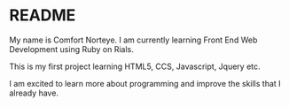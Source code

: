 # README

My name is Comfort Norteye. I am currently learning Front End Web Development using Ruby on Rials.

This is my first project learning HTML5, CCS, Javascript, Jquery etc. 

I am excited to learn more about programming and improve the skills that I already have. 

